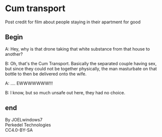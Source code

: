 # Cum transport

Post credit for film about people staying in their apartment for good

## Begin

A: Hey, why is that drone taking that white substance from that house to another?

B: Oh, that's the Cum Transport. Basically the separated couple having sex, but since they could not be together physically, the man masturbate on that bottle to then be delivered onto the wife.

A: .... EWWWWWWW!!!

B: I know, but so much unsafe out here, they had no choice.

## end

By JOELwindows7  
Perkedel Technologies  
CC4.0-BY-SA